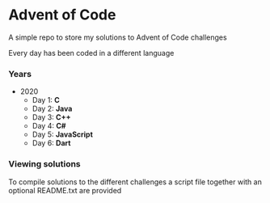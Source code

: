 # Advent of Code

A simple repo to store my solutions to Advent of Code challenges

Every day has been coded in a different language

### Years

- 2020
    - Day 1: **C**
    - Day 2: **Java**
    - Day 3: **C++**
    - Day 4: **C#**
    - Day 5: **JavaScript**
    - Day 6: **Dart**
    
### Viewing solutions

To compile solutions to the different challenges a script file together with an optional README.txt are provided

